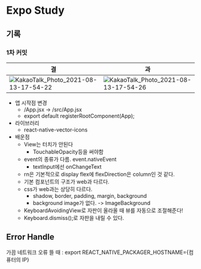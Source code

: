 # Expo Study

## 기록

### 1차 커밋

| 결                                                                                                                                             | 과                                                                                                                                             |
| ---------------------------------------------------------------------------------------------------------------------------------------------- | ---------------------------------------------------------------------------------------------------------------------------------------------- |
| ![KakaoTalk_Photo_2021-08-13-17-54-22](https://user-images.githubusercontent.com/24623403/129331915-301815c4-fca0-4623-861f-0cd7bff5c3bd.jpeg) | ![KakaoTalk_Photo_2021-08-13-17-54-26](https://user-images.githubusercontent.com/24623403/129331936-4fc115a9-1e59-4159-ae48-4324b2260ab2.jpeg) |

- 앱 시작점 변경
  - /App.jsx -> /src/App.jsx
  - export default registerRootComponent(App);
- 라이브러리
  - react-native-vector-icons
- 배운점
  - View는 터치가 안된다
    - TouchableOpacity등을 써야함
  - event의 종류가 다름. event.nativeEvent
    - textInput에선 onChangeText
  - rn은 기본적으로 display flex에 flexDirection은 column인 것 같다.
  - 기본 컴포넌트의 구조가 web과 다르다.
  - css가 web과는 상당히 다르다.
    - shadow, border, padding, margin, background
    - background image가 없다. -> ImageBackground
  - KeyboardAvoidingView로 자판이 올라올 때 뷰를 자동으로 조절해준다!
  - Keyboard.dismiss();로 자판을 내릴 수 있다.

## Error Handle

가끔 네트워크 오류 뜰 때 : export REACT_NATIVE_PACKAGER_HOSTNAME={컴퓨터의 IP}
